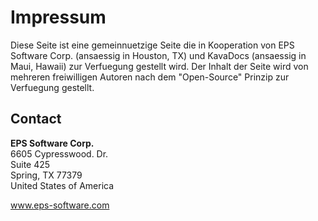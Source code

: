 # Impressum

Diese Seite ist eine gemeinnuetzige Seite die in Kooperation von EPS Software Corp. (ansaessig in Houston, TX) und KavaDocs (ansaessig in Maui, Hawaii) zur Verfuegung gestellt wird. Der Inhalt der Seite wird von mehreren freiwilligen Autoren nach dem "Open-Source" Prinzip zur Verfuegung gestellt.


## Contact

**EPS Software Corp.**<br/>
6605 Cypresswood. Dr.<br/>
Suite 425<br/>
Spring, TX 77379<br/>
United States of America

www.eps-software.com
